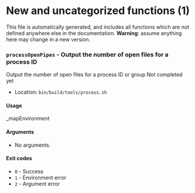 # New and uncategorized functions (1)

This file is automatically generated, and includes all functions which are not defined anywhere else in the documentation. **Warning**: assume anything here may change in a new version.

### `processOpenPipes` - Output the number of open files for a process ID

Output the number of open files for a process ID or group
Not completed yet

- Location: `bin/build/tools/process.sh`

#### Usage

_mapEnvironment

#### Arguments

- No arguments.

#### Exit codes

- `0` - Success
- `1` - Environment error
- `2` - Argument error
